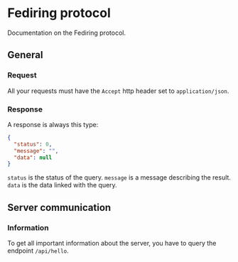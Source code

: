# Fediring protocol

Documentation on the Fediring protocol.

## General

### Request

All your requests must have the `Accept` http header set to `application/json`.

### Response

A response is always this type:
```json
{
  "status": 0,
  "message": "",
  "data": null
}
```
`status` is the status of the query.
`message` is a message describing the result.
`data` is the data linked with the query.

## Server communication

### Information

To get all important information about the server, you have to query the endpoint `/api/hello`.